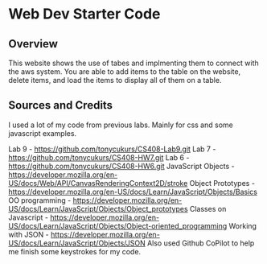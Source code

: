 # Web Dev Starter Code

## Overview

This website shows the use of tabes and implmenting them to connect with the aws system. You are able to add items to the table on the website, delete items, and load the items to display all of them on a table.



## Sources and Credits

I used a lot of my code from previous labs. Mainly for css and some javascript examples.


Lab 9 - https://github.com/tonycukurs/CS408-Lab9.git
Lab 7 - https://github.com/tonycukurs/CS408-HW7.git
Lab 6 - https://github.com/tonycukurs/CS408-HW6.git
JavaScript Objects - https://developer.mozilla.org/en-US/docs/Web/API/CanvasRenderingContext2D/stroke
Object Prototypes - https://developer.mozilla.org/en-US/docs/Learn/JavaScript/Objects/Basics
OO programming - https://developer.mozilla.org/en-US/docs/Learn/JavaScript/Objects/Object_prototypes
Classes on Javascript - https://developer.mozilla.org/en-US/docs/Learn/JavaScript/Objects/Object-oriented_programming
Working with JSON - https://developer.mozilla.org/en-US/docs/Learn/JavaScript/Objects/JSON
Also used Github CoPilot to help me finish some keystrokes for my code.


